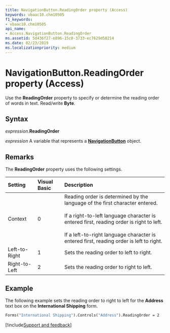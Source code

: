 ```yaml
---
title: NavigationButton.ReadingOrder property (Access)
keywords: vbaac10.chm10505
f1_keywords:
- vbaac10.chm10505
api_name:
- Access.NavigationButton.ReadingOrder
ms.assetid: 5d436f27-e896-15c0-3733-ec7629d58214
ms.date: 02/23/2019
ms.localizationpriority: medium
---
```



# NavigationButton.ReadingOrder property (Access)

Use the **ReadingOrder** property to specify or determine the reading order of words in text. Read/write **Byte**.


## Syntax

_expression_.**ReadingOrder**

_expression_ A variable that represents a **[NavigationButton](Access.NavigationButton.md)** object.


## Remarks

The **ReadingOrder** property uses the following settings.

|Setting|Visual Basic|Description|
|:-----|:-----|:-----|
|Context|0|Reading order is determined by the language of the first character entered.<br/><br/>If a right-to-left language character is entered first, reading order is right to left.<br/><br/>If a left-to-right language character is entered first, reading order is left to right.|
|Left-to-Right|1|Sets the reading order to left to right.|
|Right-to-Left|2|Sets the reading order to right to left.|


## Example

The following example sets the reading order to right to left for the **Address** text box on the **International Shipping** form.

```vb
Forms("International Shipping").Controls("Address").ReadingOrder = 2
```



[!include[Support and feedback](~/includes/feedback-boilerplate.md)]

